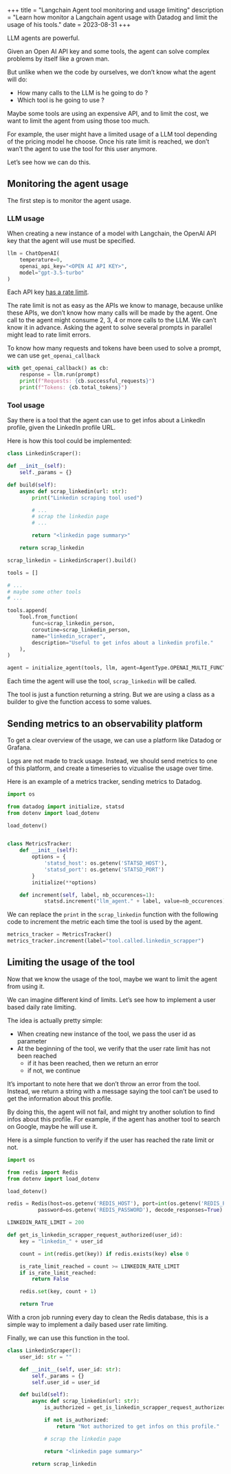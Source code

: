 +++
title = "Langchain Agent tool monitoring and usage limiting"
description = "Learn how monitor a Langchain agent usage with Datadog and limit the usage of his tools."
date = 2023-08-31
+++

LLM agents are powerful.

Given an Open AI API key and some tools, the agent can solve complex
problems by itself like a grown man.

But unlike when we the code by ourselves, we don’t know what the agent
will do:

- How many calls to the LLM is he going to do ?
- Which tool is he going to use ?

Maybe some tools are using an expensive API, and to limit the cost, we
want to limit the agent from using those too much.

For example, the user might have a limited usage of a LLM tool
depending of the pricing model he choose. Once his rate limit is
reached, we don’t wan’t the agent to use the tool for this user
anymore.

Let’s see how we can do this.

## Monitoring the agent usage

The first step is to monitor the agent usage.

### LLM usage

When creating a new instance of a model with Langchain, the OpenAI API
key that the agent will use must be specified.

```python
llm = ChatOpenAI(
    temperature=0,
    openai_api_key="<OPEN AI API KEY>",
    model="gpt-3.5-turbo"
)
```

Each API key [has a rate limit](https://platform.openai.com/docs/guides/rate-limits/what-are-the-rate-limits-for-our-api).

The rate limit is not as easy as the APIs we know to manage, because
unlike these APIs, we don’t know how many calls will be made by the
agent. One call to the agent might consume 2, 3, 4 or more calls to
the LLM. We can’t know it in advance. Asking the agent to solve
several prompts in parallel might lead to rate limit errors.

To know how many requests and tokens have been used to solve a prompt,
we can use `get_openai_callback`

```python
with get_openai_callback() as cb:
    response = llm.run(prompt)
    print(f"Requests: {cb.successful_requests}")
    print(f"Tokens: {cb.total_tokens}")
```

### Tool usage

Say there is a tool that the agent can use to get infos about a
LinkedIn profile, given the LinkedIn profile URL.

Here is how this tool could be implemented:

```python
class LinkedinScraper():

def __init__(self):
    self._params = {}

def build(self):
    async def scrap_linkedin(url: str):
        print("Linkedin scraping tool used")

        # ...
        # scrap the linkedin page
        # ...

        return "<linkedin page summary>"

    return scrap_linkedin

scrap_linkedin = LinkedinScraper().build()

tools = []

# ...
# maybe some other tools
# ...

tools.append(
    Tool.from_function(
        func=scrap_linkedin_person,
        coroutine=scrap_linkedin_person,
        name="linkedin_scraper",
        description="Useful to get infos about a linkedin profile."
    ),
)

agent = initialize_agent(tools, llm, agent=AgentType.OPENAI_MULTI_FUNCTIONS)
```

Each time the agent will use the tool, `scrap_linkedin` will be
called.

The tool is just a function returning a string. But we are using a
class as a builder to give the function access to some values.

## Sending metrics to an observability platform

To get a clear overview of the usage, we can use a platform like
Datadog or Grafana.

Logs are not made to track usage. Instead, we should send metrics to
one of this platform, and create a timeseries to vizualise the usage
over time.

Here is an example of a metrics tracker, sending metrics to Datadog.

```python
import os

from datadog import initialize, statsd
from dotenv import load_dotenv

load_dotenv()


class MetricsTracker:
    def __init__(self):
        options = {
            'statsd_host': os.getenv('STATSD_HOST'),
            'statsd_port': os.getenv('STATSD_PORT')
        }
        initialize(**options)

    def increment(self, label, nb_occurences=1):
            statsd.increment("llm_agent." + label, value=nb_occurences)
```

We can replace the `print` in the `scrap_linkedin` function
with the following code to increment the metric each time the tool is
used by the agent.

```python
metrics_tracker = MetricsTracker()
metrics_tracker.increment(label="tool.called.linkedin_scrapper")
```

## Limiting the usage of the tool

Now that we know the usage of the tool, maybe we want to limit the
agent from using it.

We can imagine different kind of limits. Let’s see how to implement a
user based daily rate limiting.

The idea is actually pretty simple:

- When creating new instance of the tool, we pass the user id as
  parameter
- At the beginning of the tool, we verify that the user rate
  limit has not been reached
  - if it has been reached, then we return an error
  - if not, we continue

It’s important to note here that we don’t throw an error from the
tool. Instead, we return a string with a message saying the tool can’t
be used to get the information about this profile.

By doing this, the agent will not fail, and might try another solution
to find infos about this profile. For example, if the agent has
another tool to search on Google, maybe he will use it.

Here is a simple function to verify if the user has reached the rate
limit or not.

```python
import os

from redis import Redis
from dotenv import load_dotenv

load_dotenv()

redis = Redis(host=os.getenv('REDIS_HOST'), port=int(os.getenv('REDIS_PORT')),
          password=os.getenv('REDIS_PASSWORD'), decode_responses=True)

LINKEDIN_RATE_LIMIT = 200

def get_is_linkedin_scrapper_request_authorized(user_id):
    key = "linkedin_" + user_id

    count = int(redis.get(key)) if redis.exists(key) else 0

    is_rate_limit_reached = count >= LINKEDIN_RATE_LIMIT
    if is_rate_limit_reached:
        return False

    redis.set(key, count + 1)

    return True
```

With a cron job running every day to clean the Redis database, this is
a simple way to implement a daily based user rate limiting.

Finally, we can use this function in the tool.

```python
class LinkedinScraper():
    user_id: str = ""

    def __init__(self, user_id: str):
        self._params = {}
        self.user_id = user_id

    def build(self):
        async def scrap_linkedin(url: str):
            is_authorized = get_is_linkedin_scrapper_request_authorized(self.user_id)

            if not is_authorized:
                return "Not authorized to get infos on this profile."

            # scrap the linkedin page

            return "<linkedin page summary>"

        return scrap_linkedin
```
